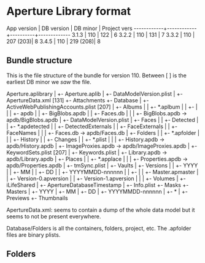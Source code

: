 Aperture Library format
=======================




App version | DB version | DB minor | Project vers
------------+------------+----------+-------------
3.1.3       | 110        | 122      | 6
3.2.2       | 110        | 131      | 7
3.3.2       | 110        | 207 (203)| 8
3.4.5       | 110        | 219 (208)| 8


Bundle structure
----------------

This is the file structure of the bundle for version 110. Between [ ]
is the earliest DB minor we *saw* the file.


Aperture.aplibrary
|
+- Aperture.aplib
|  +- DataModelVersion.plist
|
+- ApertureData.xml [131]
+- Attachments
+- Database
|  +- ActiveWebPublishingAccounts.plist [207]
|  +- Albums
|  |  +- *.aplbum
|  |  +-
|  |
|  +- apdb
|  |  +- BigBlobs.apdb
|  |  +- Faces.db
|  |
|  +- BigBlobs.apdb -> apdb/BigBlobs.apdb
|  +- DataModelVersion.plist
|  +- Faces
|  |  +- Detected
|  |     +- *.apdetected
|  |  +- DetectedExternals
|  |  +- FaceExternals
|  |  +- FaceNames
|  |
|  +- Faces.db -> apdb/Faces.db
|  +- Folders
|  |  +- *.apfolder
|  |
|  +- History
|  |  +- Changes
|  |     +- *.plist
|  |
|  +- History.apdb -> apdb/History.apdb
|  +- ImageProxies.apdb -> apdb/ImageProxies.apdb
|  +- KeywordSets.plist [207]
|  +- Keywords.plist
|  +- Library.apdb -> apdb/Library.apdb
|  +- Places
|  |  +- *.applace
|  |
|  +- Properties.apdb -> apdb/Properties.apdb
|  +- tmSync.plist
|  +- Vaults
|  +- Versions
|  |  +- YYYY
|  |     +- MM
|  |        +- DD
|  |           +- YYYYMMDD-nnnnnn
|  |              +- <id>
|  |                 +- Master.apmaster
|  |                 +- Version-0.apversion
|  |                 +- Version-1.apversion
|  |
|  +- Volumes
|
+- iLifeShared
|  +- ApertureDatabaseTimestamp
|
+- Info.plist
+- Masks
+- Masters
|  +- YYYY
|     +- MM
|        +- DD
|           +- YYYYMMDD-nnnnnn
|             +- *
|
+- Previews
+- Thumbnails



ApertureData.xml: seems to contain a dump of the whole data model but
it seems to not be present everywhere.

Database/Folders is all the containers, folders, project, etc.
The .apfolder files are binary plists.



Folders
-------

